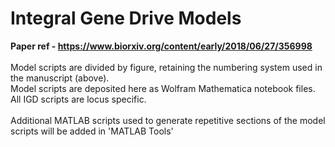 # Integral Gene Drive Models
**Paper ref - https://www.biorxiv.org/content/early/2018/06/27/356998**
<br/><br/> 
Model scripts are divided by figure, retaining the numbering system used in the manuscript (above).
<br/>
Model scripts are deposited here as Wolfram Mathematica notebook files. 
All IGD scripts are locus specific. 
<br/><br/>
Additional MATLAB scripts used to generate repetitive sections of the model scripts will be added in 'MATLAB Tools'

